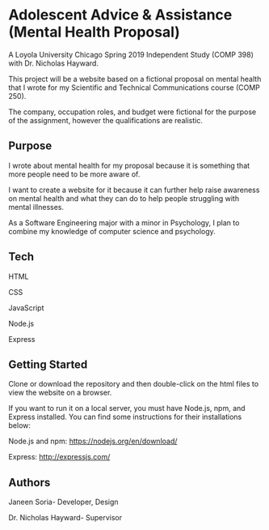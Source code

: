 # Adolescent Advice & Assistance (Mental Health Proposal)

A Loyola University Chicago Spring 2019 Independent Study (COMP 398) with Dr. Nicholas Hayward.

This project will be a website based on a fictional proposal on mental health that I wrote for my Scientific and Technical Communications course (COMP 250).

The company, occupation roles, and budget were fictional for the purpose of the assignment, however the qualifications are realistic.

## Purpose

I wrote about mental health for my proposal because it is something that more people need to be more aware of.

I want to create a website for it because it can further help raise awareness on mental health and what they can do to help people struggling with mental illnesses.

As a Software Engineering major with a minor in Psychology, I plan to combine my knowledge of computer science and psychology.

## Tech

HTML

CSS

JavaScript

Node.js

Express

## Getting Started

Clone or download the repository and then double-click on the html files to view the website on a browser.

If you want to run it on a local server, you must have Node.js, npm, and Express installed.
You can find some instructions for their installations below:

Node.js and npm: https://nodejs.org/en/download/

Express: http://expressjs.com/

## Authors

Janeen Soria- Developer, Design

Dr. Nicholas Hayward- Supervisor
